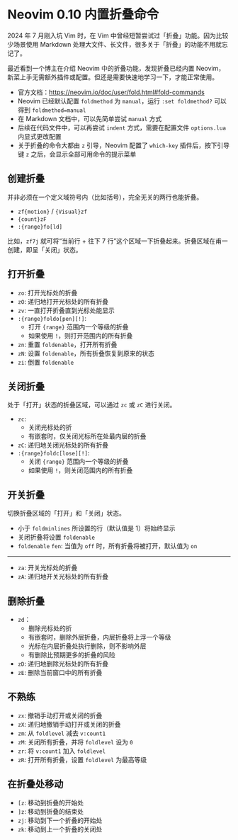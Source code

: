 # Neovim 0.10 内置折叠命令

2024 年 7 月刚入坑 Vim 时，在 Vim 中曾经短暂尝试过「折叠」功能。因为比较少场景使用 Markdown 处理大文件、长文件，很多关于「折叠」的功能不用就忘记了。

最近看到一个博主在介绍 Neovim 中的折叠功能，发现折叠已经内置 Neovim，新菜上手无需额外插件或配置。但还是需要快速地学习一下，才能正常使用。

- 官方文档：<https://neovim.io/doc/user/fold.html#fold-commands>
- Neovim 已经默认配置 `foldmethod` 为 `manual`，运行 `:set foldmethod?` 可以得到 `foldmethod=manual`
- 在 Markdown 文档中，可以先简单尝试 `manual` 方式
- 后续在代码文件中，可以再尝试 `indent` 方式，需要在配置文件 `options.lua` 内显式更改配置
- 关于折叠的命令大都由 `z` 引导，Neovim 配置了 `which-key` 插件后，按下引导键 `z` 之后，会显示全部可用命令的提示菜单

## 创建折叠

并非必须在一个定义域符号内（比如括号），完全无关的两行也能折叠。

- `zf{motion}` / `{Visual}zf`
- `{count}zF`
- `:{range}fo[ld]`

比如，`zf7j` 就可将“当前行 + 往下 7 行”这个区域一下折叠起来。折叠区域在甫一创建，即呈「关闭」状态。

## 打开折叠

- `zo`: 打开光标处的折叠
- `zO`: 递归地打开光标处的所有折叠
- `zv`: 一直打开折叠直到光标处能显示
- `:{range}foldo[pen][!]`:
  - 打开 `{range}` 范围内一个等级的折叠
  - 如果使用 `!`，则打开范围内的所有折叠
- `zn`: 重置 `foldenable`，打开所有折叠
- `zN`: 设置 `foldenable`，所有折叠恢复到原来的状态
- `zi`: 倒置 `foldenable`

## 关闭折叠

处于「打开」状态的折叠区域，可以通过 `zc` 或 `zC` 进行关闭。

- `zc`:
  - 关闭光标处的折
  - 有嵌套时，仅关闭光标所在处最内层的折叠
- `zC`: 递归地关闭光标处的所有折叠
- `:{range}foldc[lose][!]`:
  - 关闭 `{range}` 范围内一个等级的折叠
  - 如果使用 `!`，则关闭范围内的所有折叠

## 开关折叠

切换折叠区域的「打开」和「关闭」状态。

- 小于 `foldminlines` 所设置的行（默认值是 1）将始终显示
- 关闭折叠将设置 `foldenable`
- `foldenable` `fen`: 当值为 `off` 时，所有折叠将被打开，默认值为 `on`

---

- `za`: 开关光标处的折叠
- `zA`: 递归地开关光标处的所有折叠

## 删除折叠

- `zd`：
  - 删除光标处的折
  - 有嵌套时，删除外层折叠，内层折叠将上浮一个等级
  - 光标在内层折叠处执行删除，则不影响外层
  - 有删除比预期更多的折叠的风险
- `zD`: 递归地删除光标处的所有折叠
- `zE`: 删除当前窗口中的所有折叠

## 不熟练

- `zx`: 撤销手动打开或关闭的折叠
- `zX`: 递归地撤销手动打开或关闭的折叠
- `zm`: 从 `foldlevel` 减去 `v:count1`
- `zM`: 关闭所有折叠，并将 `foldlevel` 设为 `0`
- `zr`: 将 `v:count1` 加入 `foldlevel`
- `zR`: 打开所有折叠，设置 `foldlevel` 为最高等级

## 在折叠处移动

- `[z`: 移动到折叠的开始处
- `]z`: 移动到折叠的结束处
- `zj`: 移动到下一个折叠的开始处
- `zk`: 移动到上一个折叠的关闭处
